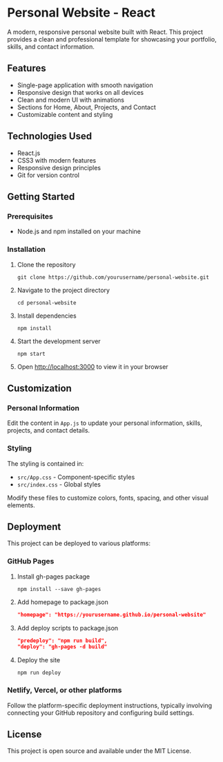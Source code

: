 # Personal Website - React

A modern, responsive personal website built with React. This project provides a clean and professional template for showcasing your portfolio, skills, and contact information.

## Features

- Single-page application with smooth navigation
- Responsive design that works on all devices
- Clean and modern UI with animations
- Sections for Home, About, Projects, and Contact
- Customizable content and styling

## Technologies Used

- React.js
- CSS3 with modern features
- Responsive design principles
- Git for version control

## Getting Started

### Prerequisites

- Node.js and npm installed on your machine

### Installation

1. Clone the repository
   ```
   git clone https://github.com/yourusername/personal-website.git
   ```

2. Navigate to the project directory
   ```
   cd personal-website
   ```

3. Install dependencies
   ```
   npm install
   ```

4. Start the development server
   ```
   npm start
   ```

5. Open [http://localhost:3000](http://localhost:3000) to view it in your browser

## Customization

### Personal Information

Edit the content in `App.js` to update your personal information, skills, projects, and contact details.

### Styling

The styling is contained in:
- `src/App.css` - Component-specific styles
- `src/index.css` - Global styles

Modify these files to customize colors, fonts, spacing, and other visual elements.

## Deployment

This project can be deployed to various platforms:

### GitHub Pages

1. Install gh-pages package
   ```
   npm install --save gh-pages
   ```

2. Add homepage to package.json
   ```json
   "homepage": "https://yourusername.github.io/personal-website"
   ```

3. Add deploy scripts to package.json
   ```json
   "predeploy": "npm run build",
   "deploy": "gh-pages -d build"
   ```

4. Deploy the site
   ```
   npm run deploy
   ```

### Netlify, Vercel, or other platforms

Follow the platform-specific deployment instructions, typically involving connecting your GitHub repository and configuring build settings.

## License

This project is open source and available under the MIT License.

